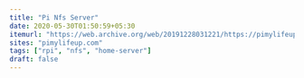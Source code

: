 ```yaml
---
title: "Pi Nfs Server"
date: 2020-05-30T01:50:59+05:30
itemurl: "https://web.archive.org/web/20191228031221/https://pimylifeup.com/raspberry-pi-nfs/"
sites: "pimylifeup.com"
tags: ["rpi", "nfs", "home-server"]
draft: false
---
```


